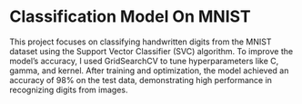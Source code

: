 # Classification Model On MNIST 

This project focuses on classifying handwritten digits from the MNIST dataset using the Support Vector Classifier (SVC) algorithm. 
To improve the model’s accuracy, I used GridSearchCV to tune hyperparameters like C, gamma, and kernel. After training and optimization, 
the model achieved an accuracy of 98% on the test data, demonstrating high performance in recognizing digits from images.
